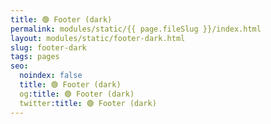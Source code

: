```yaml
---
title: 🟢 Footer (dark)
permalink: modules/static/{{ page.fileSlug }}/index.html
layout: modules/static/footer-dark.html
slug: footer-dark
tags: pages
seo:
  noindex: false
  title: 🟢 Footer (dark)
  og:title: 🟢 Footer (dark)
  twitter:title: 🟢 Footer (dark)
---
```




